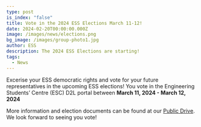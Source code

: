 ```yaml
---
type: post
is_index: "false"
title: Vote in the 2024 ESS Elections March 11-12!
date: 2024-02-20T00:00:00.000Z
image: /images/news/elections.png
bg_image: /images/group-photo1.jpg
author: ESS
description: The 2024 ESS Elections are starting!
tags:
  - News
---
```


Excerise your ESS democratic rights and vote for your future representatives in the upcoming ESS elections! You vote in the Engineering Students’ Centre (ESC) D2L portal between **March 11, 2024 - March 12, 2024**

More information and election documents can be found at our [Public Drive](https://drive.google.com/drive/u/3/folders/1rzD3DmhBn16aQ2g0BZeSGvQ-DnSUI7MZ). We look forward to seeing you vote!
